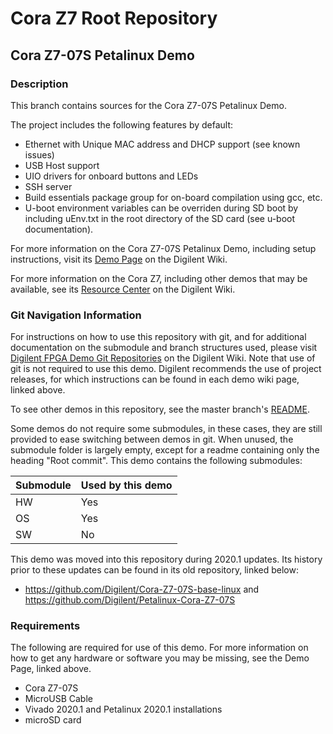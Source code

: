 # Cora Z7 Root Repository

## Cora Z7-07S Petalinux Demo

### Description

This branch contains sources for the Cora Z7-07S Petalinux Demo.

The project includes the following features by default:

* Ethernet with Unique MAC address and DHCP support (see known issues)
* USB Host support
* UIO drivers for onboard buttons and LEDs
* SSH server
* Build essentials package group for on-board compilation using gcc, etc. 
* U-boot environment variables can be overriden during SD boot by including uEnv.txt in the root directory of the SD card (see u-boot documentation).

For more information on the Cora Z7-07S Petalinux Demo, including setup instructions, visit its [Demo Page](https://reference.digilentinc.com/reference/programmable-logic/cora-z7/demos/petalinux) on the Digilent Wiki.

For more information on the Cora Z7, including other demos that may be available, see its [Resource Center](https://reference.digilentinc.com/reference/programmable-logic/cora-z7/start) on the Digilent Wiki.

### Git Navigation Information

For instructions on how to use this repository with git, and for additional documentation on the submodule and branch structures used, please visit [Digilent FPGA Demo Git Repositories](https://reference.digilentinc.com/reference/programmable-logic/documents/git) on the Digilent Wiki. Note that use of git is not required to use this demo. Digilent recommends the use of project releases, for which instructions can be found in each demo wiki page, linked above.

To see other demos in this repository, see the master branch's [README](https://github.com/Digilent/Cora-Z7).

Some demos do not require some submodules, in these cases, they are still provided to ease switching between demos in git. When unused, the submodule folder is largely empty, except for a readme containing only the heading "Root commit". This demo contains the following submodules:

| Submodule | Used by this demo |
|-----------|-------------------|
| HW        | Yes         |
| OS        | Yes         |
| SW        | No         |

This demo was moved into this repository during 2020.1 updates. Its history prior to these updates can be found in its old repository, linked below:
* https://github.com/Digilent/Cora-Z7-07S-base-linux and https://github.com/Digilent/Petalinux-Cora-Z7-07S

### Requirements

The following are required for use of this demo. For more information on how to get any hardware or software you may be missing, see the Demo Page, linked above.

* Cora Z7-07S
* MicroUSB Cable
* Vivado 2020.1 and Petalinux 2020.1 installations
* microSD card